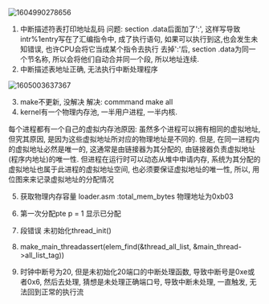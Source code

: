 ![1604990278656](/tmp/1604990278656.png)

1. 中断描述符表打印地址乱码
   问题: section .data后面加了':', 这样写导致intr%1entry写在了汇编指令中, 成了执行语句, 如果可以执行到这,也会发生未知错误, 也许CPU会将它当成某个指令去执行
         去掉':'后, section .data为同一个节名称, 所以会将他们自动合并同一个段, 所以地址连续.
2. 中断描述表地址正确, 无法执行中断处理程序

![1605003637367](/tmp/1605003637367.png)

3. make不更新, 没解决
   解决: commmand make all
4. kernel有一个物理内存池, 一半用户进程, 一半内核. 

  每个进程都有一个自己的虚拟内存池原因: 虽然多个进程可以拥有相同的虚拟地址, 但究其原因, 是因为这些虚拟地址所对应的物理地址是不同的. 但是, 在同一进程内的虚拟地址必然是唯一的, 这通常是由链接器为其分配的, 由链接器负责虚拟地址(程序内地址)的唯一性. 但进程在运行时可以动态从堆中申请内存, 系统为其分配的虚拟地址也属于此进程的虚拟地址空间, 也必须要保证虚拟地址的唯一性, 所以, 用位图来来记录虚拟地址的分配情况

5. 获取物理内存容量 loader.asm :total_mem_bytes 物理地址为0xb03

6. 第一次分配pte p = 1 显示已分配
7. 段错误 未初始化thread_init()
8. make_main_threadassert(elem_find(&thread_all_list, &main_thread->all_list_tag))

9. 时钟中断号为20, 但是未初始化20端口的中断处理函数, 导致中断号是0xe或者0x6, 然后去处理, 猜想是未处理正确端口号, 导致中断未处理, 一直触发, 无法回到正常的执行流

